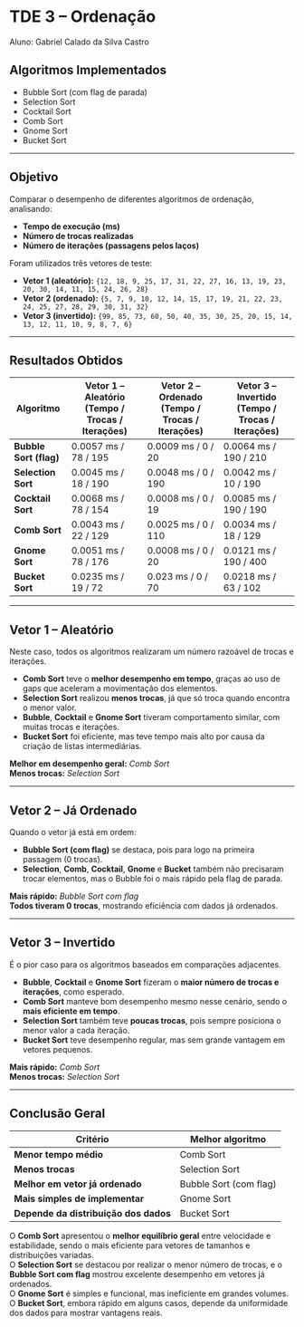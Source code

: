 #  TDE 3 – Ordenação 

Aluno: Gabriel Calado da Silva Castro

##  Algoritmos Implementados
- Bubble Sort (com flag de parada)  
- Selection Sort  
- Cocktail Sort  
- Comb Sort  
- Gnome Sort  
- Bucket Sort  

---

##  Objetivo
Comparar o desempenho de diferentes algoritmos de ordenação, analisando:
- **Tempo de execução (ms)**
- **Número de trocas realizadas**
- **Número de iterações (passagens pelos laços)**

Foram utilizados três vetores de teste:

- **Vetor 1 (aleatório):** `{12, 18, 9, 25, 17, 31, 22, 27, 16, 13, 19, 23, 20, 30, 14, 11, 15, 24, 26, 28}`  
- **Vetor 2 (ordenado):** `{5, 7, 9, 10, 12, 14, 15, 17, 19, 21, 22, 23, 24, 25, 27, 28, 29, 30, 31, 32}`  
- **Vetor 3 (invertido):** `{99, 85, 73, 60, 50, 40, 35, 30, 25, 20, 15, 14, 13, 12, 11, 10, 9, 8, 7, 6}`  

---

##  Resultados Obtidos

| Algoritmo | Vetor 1 – Aleatório (Tempo / Trocas / Iterações) | Vetor 2 – Ordenado (Tempo / Trocas / Iterações) | Vetor 3 – Invertido (Tempo / Trocas / Iterações) |
|------------|--------------------------------------------------|--------------------------------------------------|--------------------------------------------------|
| **Bubble Sort (flag)** | 0.0057 ms / 78 / 195 | 0.0009 ms / 0 / 20 | 0.0064 ms / 190 / 210 |
| **Selection Sort** | 0.0045 ms / 18 / 190 | 0.0048 ms / 0 / 190 | 0.0042 ms / 10 / 190 |
| **Cocktail Sort** | 0.0068 ms / 78 / 154 | 0.0008 ms / 0 / 19 | 0.0085 ms / 190 / 190 |
| **Comb Sort** | 0.0043 ms / 22 / 129 | 0.0025 ms / 0 / 110 | 0.0034 ms / 18 / 129 |
| **Gnome Sort** | 0.0051 ms / 78 / 176 | 0.0008 ms / 0 / 20 | 0.0121 ms / 190 / 400 |
| **Bucket Sort** | 0.0235 ms / 19 / 72 | 0.023 ms / 0 / 70 | 0.0218 ms / 63 / 102 |

---

##  Vetor 1 – Aleatório
Neste caso, todos os algoritmos realizaram um número razoável de trocas e iterações.  
- **Comb Sort** teve o **melhor desempenho em tempo**, graças ao uso de gaps que aceleram a movimentação dos elementos.  
- **Selection Sort** realizou **menos trocas**, já que só troca quando encontra o menor valor.  
- **Bubble**, **Cocktail** e **Gnome Sort** tiveram comportamento similar, com muitas trocas e iterações.  
- **Bucket Sort** foi eficiente, mas teve tempo mais alto por causa da criação de listas intermediárias.

 **Melhor em desempenho geral:** *Comb Sort*  
 **Menos trocas:** *Selection Sort*

---

##  Vetor 2 – Já Ordenado
Quando o vetor já está em ordem:
- **Bubble Sort (com flag)** se destaca, pois para logo na primeira passagem (0 trocas).  
- **Selection**, **Comb**, **Cocktail**, **Gnome** e **Bucket** também não precisaram trocar elementos, mas o Bubble foi o mais rápido pela flag de parada.  

 **Mais rápido:** *Bubble Sort com flag*  
 **Todos tiveram 0 trocas**, mostrando eficiência com dados já ordenados.

---

##  Vetor 3 – Invertido
É o pior caso para os algoritmos baseados em comparações adjacentes.
- **Bubble**, **Cocktail** e **Gnome Sort** fizeram o **maior número de trocas e iterações**, como esperado.  
- **Comb Sort** manteve bom desempenho mesmo nesse cenário, sendo o **mais eficiente em tempo**.  
- **Selection Sort** também teve **poucas trocas**, pois sempre posiciona o menor valor a cada iteração.  
- **Bucket Sort** teve desempenho regular, mas sem grande vantagem em vetores pequenos.

 **Mais rápido:** *Comb Sort*  
 **Menos trocas:** *Selection Sort*

---

##  Conclusão Geral

| Critério | Melhor algoritmo |
|-----------|------------------|
| **Menor tempo médio** | Comb Sort |
| **Menos trocas** | Selection Sort |
| **Melhor em vetor já ordenado** | Bubble Sort (com flag) |
| **Mais simples de implementar** | Gnome Sort |
| **Depende da distribuição dos dados** | Bucket Sort |

O **Comb Sort** apresentou o **melhor equilíbrio geral** entre velocidade e estabilidade, sendo o mais eficiente para vetores de tamanhos e distribuições variadas.  
O **Selection Sort** se destacou por realizar o menor número de trocas, e o **Bubble Sort com flag** mostrou excelente desempenho em vetores já ordenados.  
O **Gnome Sort** é simples e funcional, mas ineficiente em grandes volumes.  
O **Bucket Sort**, embora rápido em alguns casos, depende da uniformidade dos dados para mostrar vantagens reais.
